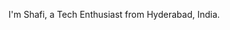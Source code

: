 I'm Shafi, a Tech Enthusiast from Hyderabad, India.

<!---
Shafiftlabs/Shafiftlabs is a ✨ special ✨ repository because its `README.md` (this file) appears on your GitHub profile.
You can click the Preview link to take a look at your changes.
--->
